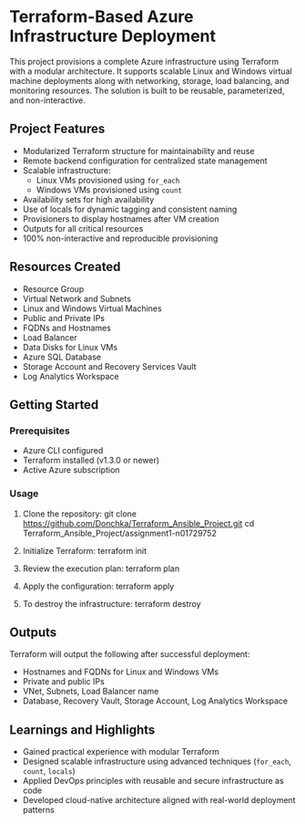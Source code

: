 # Terraform-Based Azure Infrastructure Deployment

This project provisions a complete Azure infrastructure using Terraform with a modular architecture. It supports scalable Linux and Windows virtual machine deployments along with networking, storage, load balancing, and monitoring resources. The solution is built to be reusable, parameterized, and non-interactive.

## Project Features

- Modularized Terraform structure for maintainability and reuse
- Remote backend configuration for centralized state management
- Scalable infrastructure:
  - Linux VMs provisioned using `for_each`
  - Windows VMs provisioned using `count`
- Availability sets for high availability
- Use of locals for dynamic tagging and consistent naming
- Provisioners to display hostnames after VM creation
- Outputs for all critical resources
- 100% non-interactive and reproducible provisioning

## Resources Created

- Resource Group
- Virtual Network and Subnets
- Linux and Windows Virtual Machines
- Public and Private IPs
- FQDNs and Hostnames
- Load Balancer
- Data Disks for Linux VMs
- Azure SQL Database
- Storage Account and Recovery Services Vault
- Log Analytics Workspace


## Getting Started

### Prerequisites

- Azure CLI configured
- Terraform installed (v1.3.0 or newer)
- Active Azure subscription

### Usage

1. Clone the repository:
git clone https://github.com/Donchka/Terraform_Ansible_Project.git
cd Terraform_Ansible_Project/assignment1-n01729752

2. Initialize Terraform:
terraform init

3. Review the execution plan:
terraform plan

4. Apply the configuration:
terraform apply

5. To destroy the infrastructure:
terraform destroy


## Outputs

Terraform will output the following after successful deployment:

- Hostnames and FQDNs for Linux and Windows VMs
- Private and public IPs
- VNet, Subnets, Load Balancer name
- Database, Recovery Vault, Storage Account, Log Analytics Workspace

## Learnings and Highlights

- Gained practical experience with modular Terraform
- Designed scalable infrastructure using advanced techniques (`for_each`, `count`, `locals`)
- Applied DevOps principles with reusable and secure infrastructure as code
- Developed cloud-native architecture aligned with real-world deployment patterns
